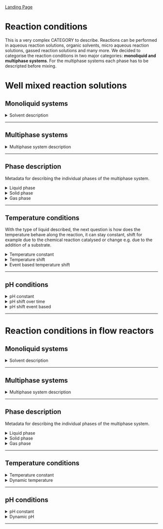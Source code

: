 [Landing Page](/Readme.md)

# Reaction conditions


This is a very complex CATEGORY to describe. Reactions can be performed in aqueous reaction solutions, organic solvents, micro aqueous reaction solutions, gassed reaction solutions and many more. We decided to categorise the reaction conditions in two major categories: __monoliquid and multiphase systems__. For the multiphase systems each phase has to be descripted before mixing.

# Well mixed reaction solutions


## Monoliquid systems

<details> <Summary>Solvent description</Summary>

### Solvent

Information on the characterization of the liquid phase.

- __description__
  - Type: string
  - Description: The solvent used in the reaction system, e.g. a buffered aqueous solution or an organic solvent

- __ionic_strength__
  - Type: posfloat
  - Description: Ionic strength calculated according to the dissolved ions in the solvent (__if_applicable__)
 
- __further_additives__
  - Type: string
  - Description: Further additive like cosolvents used to increase solubility of reactants, e.g. DMSO   

</details>

<hr>

## Multiphase systems

<details> <Summary>Multiphase system description</Summary>

### Phases

Information about how many phases are present in the multiphase system.

- __number_of_phases__
  - Type: posfloat
  - Description: Number of phases present in the system, if there is an aqueous and a gas phase present, the number is 2 

</details>

<hr/>

## Phase description

Metadata for describing the individual phases of the multiphase system.

<details> <Summary>Liquid phase</Summary>

### LiquidPhase

 If more then one liquid phase exist the metadata has to be recorded according to the number of liquid phases. 

- __type_of_liquid__
  - Type: string
  - Description: Description of the phase used in the reaction system 

- __amount_of_liquid__
  - Type: posfloat
  - Description: Which liquid amount is added to the reaction?

- __unit_of_liquid__
  - Type: string
  - Description: Unit of the added liquid, in case of aqueous liquids, millilitre are often used as unit, in case of organic solvents, mass is applied to refer to the solvent

</details>


<details> <Summary>Solid phase</Summary>

### SolidPhase

Definition of the solid phase used in the reaction.

- __type_of_solid__
  - Type: string
  - Description: Description of the phase used in the reaction system 

- __amount_of_solid__
  - Type: posfloat
  - Description: Mass of the solid used in the reaction solution
 
- __unit_of_solid__
  - Type: string
  - Description: Unit of the added solid. Grams, milligrams or microgram are often used as a unit.


</details>


<details> <Summary>Gas phase</Summary>

### GasPhase

Definition of the gas phase used in the reaction.

- __type_of_gas__
  - Type: string
  - Description: Description of the gas used in the system

- __amount_of_gas__
  - Type: posfloat
  - Description: Concentration of the gas in the gas phase. 

- __unit_of_gas__
  - Type: string
  - Description: Unit of the gas. Common units are volume percentage (Vol %), volume fraction (Vol/Vol), mole percentage (Mol %) or molar fraction (Mol/Mol).

</details>

<hr />

## Temperature conditions

With the type of liquid described, the next question is how does the temperature behave along the reaction, it can stay constant, shift for example due to the chemical reaction catalysed or change e.g. due to the addition of a substrate. 

<details> <Summary>Temperature constant</Summary>

### TemperatureConstant

The temperature, if constant, must be clearly defined.

- __temperature__
  - Type: posfloat
  - Description: The temperature during the reaction

- __temperature_unit__
  - Type: string
  - Description: The unit of the temperature, for example °C or K


</details>

<details> <Summary>Temperature shift</Summary>

### TemperatureShift

<a id="temperature-shift"></a>


If the temperature changes with the course of the reaction, this must be documented precisely.

- __temperature_unit__
  - Type: string
  - Description: The unit of the temperature, for example °C or K

- __temperature_beginning__
  - Type: posfloat
  - Description: The initial temperature of the reaction in the beginning

- __temperature_end__
  - Type: posfloat
  - Description: The temperature at the end of the reaction

- __temperature_at_XY__
  - Type: posfloat
  - Description: The temperature at a variable time point _XY_

- __time_at_XY__
  - Type: posfloat
  - Description: The time point of a respective temperature at a time _XY_

</details>

<details> <Summary>Event based temperature shift</Summary>

### EventBasedTemperatureShift

Description of the temperature, when an event causes the temperature change.

- __temperature_unit__
  - Type: string
  - Description: The unit of the temperature, for example °C or K

- __temperature_beginning__
  - Type: posfloat
  - Description: The initial temperature of the reaction in the beginning

- __temperature_at_event__
  - Type: posfloat
  - Description: The temperature which is present after a certain event has occured

- __event_description__
  - Type: string
  - Description: The event which caused the temperature change

- __time_at_XY__
  - Type: posfloat
  - Description: The time point of a respective temperature at a time _XY_

- __time_at_XY__
  - Type: posfloat
  - Description: The time point of a respective temperature at a time _XY_

</details>

<hr>

## pH conditions

<details> <Summary>pH constant</Summary>

### pHConstant

<a id="pH-shift"></a>


Information about the pH value in the system, if the pH is constant over the course of the reaction.

- __pH_value__
  - Type: posfloat
  - Description: The value of the pH 

- __detected_in__
  - Type: string
  - Description: Solution in which the pH was measured (e.g. in buffer before addition to reaction)
 
- __detected_when__
  - Type: string
  - Description: Timepoint at which the pH was measured (e.g. at before, during or after the reaction)

</details>


<details> <Summary>pH shift over time</Summary>

### pHTimeDependentShift

<a id="pH-shift-time"></a>


Information about the pH value in the system, if there is a time dependent pH shift.

- __pH_start__
  - Type: posfloat
  - Description: The initial pH value

- __pH_end__
  - Type: string
  - Description: The final pH value

- __pH_at_XY__
  - Type: string
  - Description: The pH value at a certain point in time

</details>


<details> <Summary>pH shift event based</Summary>

### pHEventDependentShift

<a id="pH-shift-event"></a>


Information about the pH value in the system, if there is an event dependent pH shift.

- __pH_beginning__
  - Type: posfloat
  - Description: The initial pH value


- __pH_before_event__
  - Type: posfloat
  - Description: The pH which is present before a certain event has occured

- __pH_after_event__
  - Type: posfloat
  - Description: The pH which is present after a certain event has occured

- __event_description__
  - Type: string
  - Description: Description of the event causing the pH-shift

</details>

<hr>

# Reaction conditions in flow reactors

## Monoliquid systems

<details> <Summary>Solvent description</Summary>

### Solvent

Information on the characterization of the liquid phase.

- __description__
  - Type: string
  - Description: The solvent used in the reaction system, e.g. a buffered aqueous solution or an organic solvent

- __ionic_strength__
  - Type: posfloat
  - Description: Ionic strength calculated according to the dissolved ions in the solvent (__if_applicable__)
 
- __further_additives__
  - Type: string
  - Description: Further additive like cosolvents used to increase solubility of reactants, e.g. DMSO   

</details>

<hr>

## Multiphase systems

<details> <Summary>Multiphase system description</Summary>

### Phases

Information about the phases in the multiphase system.

- __number_of_phases__
  - Type: posfloat
  - Description: Number of phases present in the system, if there is an aqueous and a gas phase present, the number is 2 

</details>


<hr>


## Phase description

Metadata for describing the individual phases of the multiphase system.

<details> <Summary>Liquid phase</Summary>

### LiquidPhase

 If more then one liquid phase exist the metadata has to be recorded according to the number of liquid phases. 

- __type_of_liquid__
  - Type: string
  - Description: Description of the phase used in the reaction system 

- __amount_of_liquid__
  - Type: posfloat
  - Description: Which liquid amount is added to the reaction?

- __unit_of_liquid__
  - Type: string
  - Description: Unit of the added liquid, in case of aqueous liquids, millilitre are often used as unit, in case of organic solvents, mass is applied to refer to the solvent

</details>


<details> <Summary>Solid phase</Summary>

### SolidPhase

Definition of the solid phase used in the reaction.

- __type_of_solid__
  - Type: string
  - Description: Description of the phase used in the reaction system 

- __amount_of_solid__
  - Type: posfloat
  - Description: Mass of the solid used in the reaction solution
 
- __unit_of_solid__
  - Type: string
  - Description: Unit of the added solid. Grams, milligrams or microgram are often used as a unit.


</details>


<details> <Summary>Gas phase</Summary>

### GasPhase

Definition of the gas phase used in the reaction.

- __type_of_gas__
  - Type: string
  - Description: Description of the gas used in the system

- __amount_of_gas__
  - Type: posfloat
  - Description: Concentration of the gas in the gas phase. 

- __unit_of_gas__
  - Type: string
  - Description: Unit of the gas. Common units are volume percentage (Vol %), volume fraction (Vol/Vol), mole percentage (Mol %) or molar fraction (Mol/Mol).

</details>

<hr />


## Temperature conditions

<details> <Summary>Temperature constant</Summary>

### TemperatureConstant

The temperature, if constant, must be clearly defined.

- __temperature__
  - Type: posfloat
  - Description: The temperature during the reaction

- __temperature_unit__
  - Type: string
  - Description: The unit of the temperature, for example °C or K


</details>


<details> <Summary>Dynamic temperature</Summary>

### DynamicTemperature

If there is a temperature gradient or different temperatures are measured in the system or over, these must be described as well as possible.

- __temperature_at_distance__
  - Type: posfloat
  - Description: The temperature during the reaction

- __temperature_unit__
  - Type: string
  - Description: The unit of the temperature, for example °C or K

- __distance__
  - Type: posfloat
  - Description: The distance at which the temperature was measured

- __distance_unit__
  - Type: posfloat
  - Description: The unit of the distance


</details>

<hr>

## pH conditions

<details> <Summary>pH constant</Summary>

### pHConstant

Information about the pH value in the system, if the pH is constant over the course of the reaction.

- __pH_value__
  - Type: posfloat
  - Description: The value of the pH 

- __detected_in__
  - Type: string
  - Description: Solution in which the pH was measured (e.g. in buffer before addition to reaction)
 
- __detected_when__
  - Type: string
  - Description: Timepoint at which the pH was measured (e.g. at before, during or after the reaction)

</details>


<details> <Summary>Dynamic pH</Summary>

### DynmaicpH

If there is a pH gradient or different pHs are measured in the system or over time, these must be described as well as possible.

- __pH_at_distance__
  - Type: posfloat
  - Description: The pH during the reaction

- __distance__
  - Type: posfloat
  - Description: The distance at which the pH was measured

- __distance_unit__
  - Type: posfloat
  - Description: The unit of the distance

</details>

<hr>



